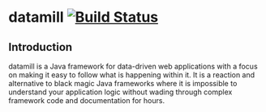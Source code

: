 # datamill [![Build Status](https://travis-ci.org/rchodava/datamill.svg?branch=master)](https://travis-ci.org/rchodava/datamill)

## Introduction

datamill is a Java framework for data-driven web applications with a focus on making it easy to follow what is happening within it. It is a reaction and alternative to black magic Java frameworks where it is impossible to understand your application logic without wading through complex framework code and documentation for hours.
